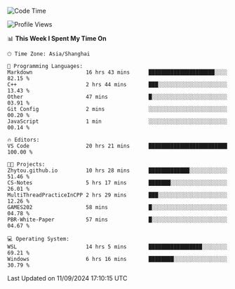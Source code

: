 <!--START_SECTION:waka-->
![Code Time](http://img.shields.io/badge/Code%20Time-1%2C974%20hrs%2020%20mins-blue)

![Profile Views](http://img.shields.io/badge/Profile%20Views-0-blue)

📊 **This Week I Spent My Time On** 

```text
🕑︎ Time Zone: Asia/Shanghai

💬 Programming Languages: 
Markdown                 16 hrs 43 mins      █████████████████████░░░░   82.15 % 
C++                      2 hrs 44 mins       ███░░░░░░░░░░░░░░░░░░░░░░   13.43 % 
Other                    47 mins             █░░░░░░░░░░░░░░░░░░░░░░░░   03.91 % 
Git Config               2 mins              ░░░░░░░░░░░░░░░░░░░░░░░░░   00.20 % 
JavaScript               1 min               ░░░░░░░░░░░░░░░░░░░░░░░░░   00.14 % 

🔥 Editors: 
VS Code                  20 hrs 21 mins      █████████████████████████   100.00 % 

🐱‍💻 Projects: 
Zhytou.github.io         10 hrs 28 mins      █████████████░░░░░░░░░░░░   51.46 % 
CS-Notes                 5 hrs 17 mins       ███████░░░░░░░░░░░░░░░░░░   26.01 % 
MultiThreadPracticeInCPP 2 hrs 29 mins       ███░░░░░░░░░░░░░░░░░░░░░░   12.26 % 
GAMES202                 58 mins             █░░░░░░░░░░░░░░░░░░░░░░░░   04.78 % 
PBR-White-Paper          57 mins             █░░░░░░░░░░░░░░░░░░░░░░░░   04.67 % 

💻 Operating System: 
WSL                      14 hrs 5 mins       █████████████████░░░░░░░░   69.21 % 
Windows                  6 hrs 16 mins       ████████░░░░░░░░░░░░░░░░░   30.79 % 
```


 Last Updated on 11/09/2024 17:10:15 UTC
<!--END_SECTION:waka-->